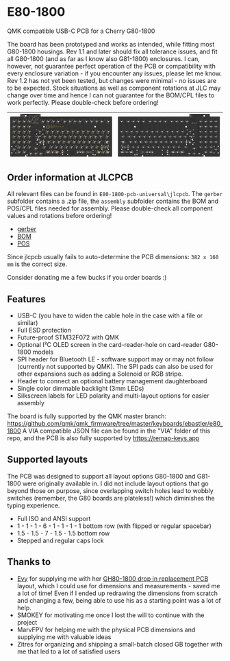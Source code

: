 # E80-1800
QMK compatible USB-C PCB for a Cherry G80-1800

The board has been prototyped and works as intended, while fitting most G80-1800 housings. Rev 1.1 and later should fix all tolerance issues, and fit all G80-1800 (and as far as I know also G81-1800) enclosures. I can, however, not guarantee perfect operation of the PCB or compatibility with every enclosure variation - if you encounter any issues, please let me know. Rev 1.2 has not yet been tested, but changes were minimal - no issues are to be expected. Stock situations as well as component rotations at JLC may change over time and hence I can not guarantee for the BOM/CPL files to work perfectly. Please double-check before ordering!

|![pcb_bottom](img/bottom.png)|![pcb_top](img/top.png)|
|:----------------------------------------:|:----------------------------------------:|

## Order information at JLCPCB
All relevant files can be found in `E80-1800-pcb-universal\jlcpcb`. The `gerber` subfolder contains a .zip file, the `assembly` subfolder contains the BOM and POS/CPL files needed for assembly. Please double-check all component values and rotations before ordering!

* [gerber](E80-1800-pcb-universal/jlcpcb/gerber/GERBER-E80-1800-pcb-universal.zip)
* [BOM](E80-1800-pcb-universal/jlcpcb/assembly/BOM-E80-1800-pcb-universal.csv)
* [POS](E80-1800-pcb-universal/jlcpcb/assembly/POS-E80-1800-pcb-universal.csv)

Since jlcpcb usually fails to auto-determine the PCB dimensions: `382 x 160 mm` is the correct size.

Consider donating me a few bucks if you order boards :)

## Features
 - USB-C (you have to widen the cable hole in the case with a file or similar)
 - Full ESD protection
 - Future-proof STM32F072 with QMK
 - Optional I²C OLED screen in the card-reader-hole on card-reader G80-1800 models
 - SPI header for Bluetooth LE - software support may or may not follow (currently not supported by QMK). The SPI pads can also be used for other expansions such as adding a Solenoid or RGB stripe.
 - Header to connect an optional battery management daughterboard
 - Single color dimmable backlight (3mm LEDs)
 - Silkscreen labels for LED polarity and multi-layout options for easier assembly

The board is fully supported by the QMK master branch: https://github.com/qmk/qmk_firmware/tree/master/keyboards/ebastler/e80_1800
A VIA compatible JSON file can be found in the "VIA" folder of this repo, and the PCB is also fully supported by https://remap-keys.app

## Supported layouts
The PCB was designed to support all layout options G80-1800 and G81-1800 were originally available in. I did not include layout options that go beyond those on purpose, since overlapping switch holes lead to wobbly switches (remember, the G80 boards are plateless!) which diminishes the typing experience. 
 - Full ISO and ANSI support
 - 1 - 1 - 1 - 6 - 1 - 1 - 1 - 1 bottom row (with flipped or regular spacebar)
 - 1.5 - 1.5 - 7 - 1.5 - 1.5 bottom row
 - Stepped and regular caps lock

## Thanks to
 - [Evy](https://github.com/evyd13) for supplying me with her [GH80-1800 drop in replacement PCB](https://geekhack.org/index.php?topic=96692.0) layout, which I could use for dimensions and measurements - saved me a lot of time! Even if I ended up redrawing the dimensions from scratch and changing a few, being able to use his as a starting point was a lot of help.
 - SMOKEY for motivating me once I lost the will to continue with the project
 - MarvFPV for helping me with the physical PCB dimensions and supplying me with valuable ideas
 - Zitres for organizing and shipping a small-batch closed GB together with me that led to a lot of satisfied users
